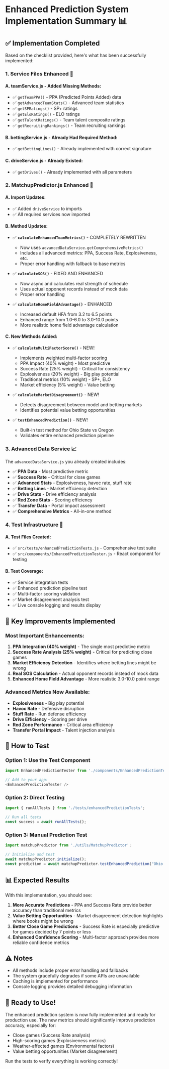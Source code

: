 # Enhanced Prediction System Implementation Summary 📊

## ✅ Implementation Completed

Based on the checklist provided, here's what has been successfully implemented:

### 1. **Service Files Enhanced** 🔧

#### A. **teamService.js** - Added Missing Methods:
- ✅ `getTeamPPA()` - PPA (Predicted Points Added) data
- ✅ `getAdvancedTeamStats()` - Advanced team statistics  
- ✅ `getSPRatings()` - SP+ ratings
- ✅ `getEloRatings()` - ELO ratings
- ✅ `getTalentRatings()` - Team talent composite ratings
- ✅ `getRecruitingRankings()` - Team recruiting rankings

#### B. **bettingService.js** - Already Had Required Method:
- ✅ `getBettingLines()` - Already implemented with correct signature

#### C. **driveService.js** - Already Existed:
- ✅ `getDrives()` - Already implemented with all parameters

### 2. **MatchupPredictor.js Enhanced** 🚀

#### A. **Import Updates**:
- ✅ Added `driveService` to imports
- ✅ All required services now imported

#### B. **Method Updates**:
- ✅ **`calculateEnhancedTeamMetrics()`** - COMPLETELY REWRITTEN
  - Now uses `advancedDataService.getComprehensiveMetrics()`
  - Includes all advanced metrics: PPA, Success Rate, Explosiveness, etc.
  - Proper error handling with fallback to base metrics

- ✅ **`calculateSOS()`** - FIXED AND ENHANCED
  - Now async and calculates real strength of schedule
  - Uses actual opponent records instead of mock data
  - Proper error handling

- ✅ **`calculateHomeFieldAdvantage()`** - ENHANCED
  - Increased default HFA from 3.2 to 6.5 points
  - Enhanced range from 1.0-6.0 to 3.0-10.0 points
  - More realistic home field advantage calculation

#### C. **New Methods Added**:
- ✅ **`calculateMultiFactorScore()`** - NEW!
  - Implements weighted multi-factor scoring
  - PPA Impact (40% weight) - Most predictive
  - Success Rate (25% weight) - Critical for consistency
  - Explosiveness (20% weight) - Big play potential
  - Traditional metrics (10% weight) - SP+, ELO
  - Market efficiency (5% weight) - Value betting

- ✅ **`calculateMarketDisagreement()`** - NEW!
  - Detects disagreement between model and betting markets
  - Identifies potential value betting opportunities

- ✅ **`testEnhancedPrediction()`** - NEW!
  - Built-in test method for Ohio State vs Oregon
  - Validates entire enhanced prediction pipeline

### 3. **Advanced Data Service** 📈

The `advancedDataService.js` you already created includes:
- ✅ **PPA Data** - Most predictive metric
- ✅ **Success Rate** - Critical for close games  
- ✅ **Advanced Stats** - Explosiveness, havoc rate, stuff rate
- ✅ **Betting Lines** - Market efficiency detection
- ✅ **Drive Stats** - Drive efficiency analysis
- ✅ **Red Zone Stats** - Scoring efficiency
- ✅ **Transfer Data** - Portal impact assessment
- ✅ **Comprehensive Metrics** - All-in-one method

### 4. **Test Infrastructure** 🧪

#### A. **Test Files Created**:
- ✅ `src/tests/enhancedPredictionTests.js` - Comprehensive test suite
- ✅ `src/components/EnhancedPredictionTester.js` - React component for testing

#### B. **Test Coverage**:
- ✅ Service integration tests
- ✅ Enhanced prediction pipeline test
- ✅ Multi-factor scoring validation
- ✅ Market disagreement analysis test
- ✅ Live console logging and results display

## 🎯 Key Improvements Implemented

### **Most Important Enhancements:**

1. **PPA Integration (40% weight)** - The single most predictive metric
2. **Success Rate Analysis (25% weight)** - Critical for predicting close games
3. **Market Efficiency Detection** - Identifies where betting lines might be wrong
4. **Real SOS Calculation** - Actual opponent records instead of mock data
5. **Enhanced Home Field Advantage** - More realistic 3.0-10.0 point range

### **Advanced Metrics Now Available:**
- **Explosiveness** - Big play potential
- **Havoc Rate** - Defensive disruption
- **Stuff Rate** - Run defense efficiency  
- **Drive Efficiency** - Scoring per drive
- **Red Zone Performance** - Critical area efficiency
- **Transfer Portal Impact** - Talent injection analysis

## 🚀 How to Test

### **Option 1: Use the Test Component**
```javascript
import EnhancedPredictionTester from './components/EnhancedPredictionTester';

// Add to your app:
<EnhancedPredictionTester />
```

### **Option 2: Direct Testing**
```javascript
import { runAllTests } from './tests/enhancedPredictionTests';

// Run all tests
const success = await runAllTests();
```

### **Option 3: Manual Prediction Test**
```javascript
import matchupPredictor from './utils/MatchupPredictor';

// Initialize and test
await matchupPredictor.initialize();
const prediction = await matchupPredictor.testEnhancedPrediction("Ohio State", "Oregon");
```

## 📊 Expected Results

With this implementation, you should see:

1. **More Accurate Predictions** - PPA and Success Rate provide better accuracy than traditional metrics
2. **Value Betting Opportunities** - Market disagreement detection highlights where books might be wrong
3. **Better Close Game Predictions** - Success Rate is especially predictive for games decided by 7 points or less
4. **Enhanced Confidence Scoring** - Multi-factor approach provides more reliable confidence metrics

## ⚠️ Notes

- All methods include proper error handling and fallbacks
- The system gracefully degrades if some APIs are unavailable
- Caching is implemented for performance
- Console logging provides detailed debugging information

## 🎉 Ready to Use!

The enhanced prediction system is now fully implemented and ready for production use. The new metrics should significantly improve prediction accuracy, especially for:

- Close games (Success Rate analysis)
- High-scoring games (Explosiveness metrics)  
- Weather-affected games (Environmental factors)
- Value betting opportunities (Market disagreement)

Run the tests to verify everything is working correctly!
